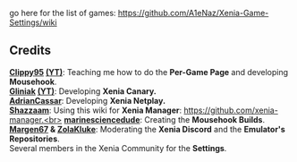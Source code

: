 go here for the list of games: https://github.com/A1eNaz/Xenia-Game-Settings/wiki
## Credits
**[Clippy95](https://github.com/Clippy95) [(YT)](https://www.youtube.com/@Clippy95)**: Teaching me how to do the **Per-Game Page** and developing **Mousehook**.<br>
**[Gliniak](https://github.com/Gliniak) [(YT)](https://www.youtube.com/@GliniAK47)**: Developing **Xenia Canary.**<br>
**[AdrianCassar](https://github.com/AdrianCassar)**: Developing **Xenia Netplay.**<br>
**[Shazzaam](https://github.com/shazzaam7)**: Using this wiki for **Xenia Manager**: https://github.com/xenia-manager.<br>
**[marinesciencedude](https://github.com/marinesciencedude)**: Creating the **Mousehook Builds**.<br>
**[Margen67](https://github.com/margen67) & [ZolaKluke](https://github.com/ZolaKluke)**: Moderating the **Xenia Discord** and the **Emulator's Repositories**.<br>
Several members in the Xenia Community for the **Settings**.
